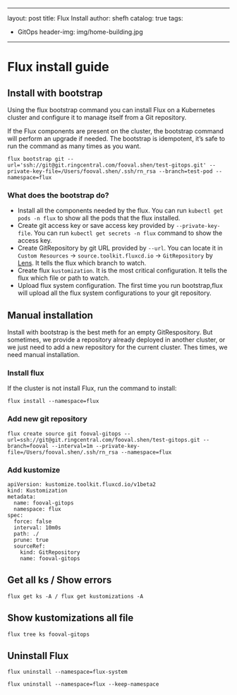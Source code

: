 
---
layout: post
title: Flux Install
author: shefh
catalog:  true
tags:
  - GitOps
header-img: img/home-building.jpg
---

# Flux install guide


## Install with bootstrap

Using the flux bootstrap command you can install Flux on a Kubernetes cluster and configure it to manage itself from a Git repository.

If the Flux components are present on the cluster, the bootstrap command will perform an upgrade if needed. The bootstrap is idempotent, it’s safe to run the command as many times as you want.

```
flux bootstrap git --url='ssh://git@git.ringcentral.com/fooval.shen/test-gitops.git' --private-key-file=/Users/fooval.shen/.ssh/rn_rsa --branch=test-pod --namespace=flux
```

### What does the bootstrap do?

 * Install all the components needed by the flux. You can run `kubectl get pods -n flux` to show all the pods that the flux installed.
 * Create git access key or save access key provided by `--private-key-file`. You can run `kubectl get secrets -n flux` command to show the access key.
 * Create GitRepository by git URL provided by `--url`. You can locate it in `Custom Resources` -> `source.toolkit.fluxcd.io` -> `GitRepository` by [Lens](https://github.com/lensapp/lens). It tells the flux which branch to watch.
 * Create flux `kustomization`. It is the most critical configuration. It tells the flux which file or path to watch.
 * Upload flux system configuration. The first time you run bootstrap,flux will upload all the flux system configurations to your git repository.

## Manual installation

Install with bootstrap is the best meth for an empty GitRespository. But sometimes, we provide a repository already deployed in another cluster, or we just need to add a new repository for the current cluster. Thes times, we need manual installation.


### Install flux
If the cluster is not install Flux, run the command to install:

```
flux install --namespace=flux
```

### Add new git repository

```
flux create source git fooval-gitops --url=ssh://git@git.ringcentral.com/fooval.shen/test-gitops.git --branch=fooval --interval=1m --private-key-file=/Users/fooval.shen/.ssh/rn_rsa --namespace=flux
```

### Add kustomize

```
apiVersion: kustomize.toolkit.fluxcd.io/v1beta2
kind: Kustomization
metadata:
  name: fooval-gitops
  namespace: flux
spec:
  force: false
  interval: 10m0s
  path: ./
  prune: true
  sourceRef:
    kind: GitRepository
    name: fooval-gitops
```

## Get all ks / Show errors

```
flux get ks -A / flux get kustomizations -A
```

## Show kustomizations all file

```
flux tree ks fooval-gitops
```

## Uninstall Flux

```
flux uninstall --namespace=flux-system

flux uninstall --namespace=flux --keep-namespace
```
